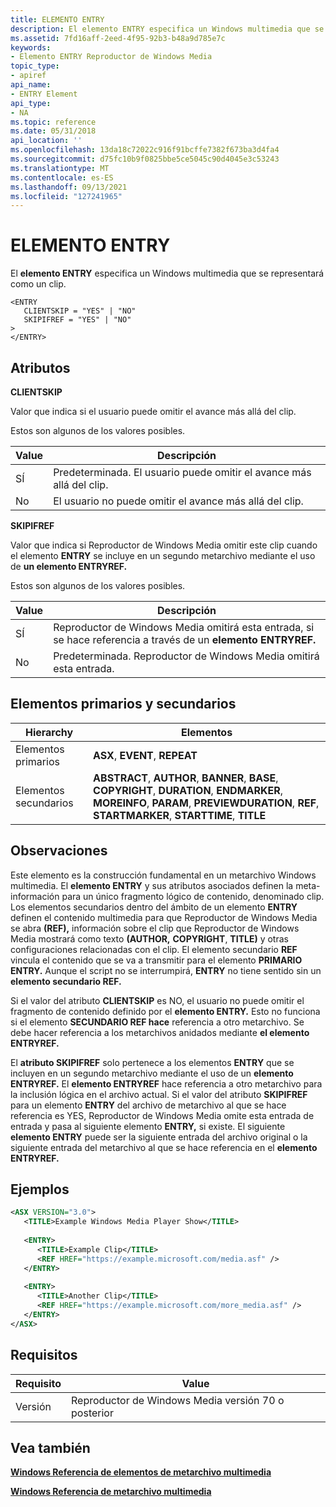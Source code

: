 ```yaml
---
title: ELEMENTO ENTRY
description: El elemento ENTRY especifica un Windows multimedia que se representará como un clip.
ms.assetid: 7fd16aff-2eed-4f95-92b3-b48a9d785e7c
keywords:
- Elemento ENTRY Reproductor de Windows Media
topic_type:
- apiref
api_name:
- ENTRY Element
api_type:
- NA
ms.topic: reference
ms.date: 05/31/2018
api_location: ''
ms.openlocfilehash: 13da18c72022c916f91bcffe7382f673ba3d4fa4
ms.sourcegitcommit: d75fc10b9f0825bbe5ce5045c90d4045e3c53243
ms.translationtype: MT
ms.contentlocale: es-ES
ms.lasthandoff: 09/13/2021
ms.locfileid: "127241965"
---
```

# <a name="entry-element"></a>ELEMENTO ENTRY

El **elemento ENTRY** especifica un Windows multimedia que se representará como un clip.

``` syntax
<ENTRY
   CLIENTSKIP = "YES" | "NO"
   SKIPIFREF = "YES" | "NO"
>
</ENTRY>
```

## <a name="attributes"></a>Atributos

**CLIENTSKIP**

Valor que indica si el usuario puede omitir el avance más allá del clip.

Estos son algunos de los valores posibles.



| Value | Descripción                                   |
|-------|-----------------------------------------------|
| SÍ   | Predeterminada. El usuario puede omitir el avance más allá del clip. |
| No    | El usuario no puede omitir el avance más allá del clip.       |



 

**SKIPIFREF**

Valor que indica si Reproductor de Windows Media omitir este clip cuando el elemento **ENTRY** se incluye en un segundo metarchivo mediante el uso de **un elemento ENTRYREF.**

Estos son algunos de los valores posibles.



| Value | Descripción                                                                                 |
|-------|---------------------------------------------------------------------------------------------|
| SÍ   | Reproductor de Windows Media omitirá esta entrada, si se hace referencia a través de un **elemento ENTRYREF.** |
| No    | Predeterminada. Reproductor de Windows Media omitirá esta entrada.                                   |



 

## <a name="parentchild-elements"></a>Elementos primarios y secundarios



| Hierarchy       | Elementos                                                                                                                                                                                     |
|-----------------|----------------------------------------------------------------------------------------------------------------------------------------------------------------------------------------------|
| Elementos primarios | **ASX**, **EVENT**, **REPEAT**                                                                                                                                                               |
| Elementos secundarios  | **ABSTRACT**, **AUTHOR**, **BANNER**, **BASE**, **COPYRIGHT**, **DURATION**, **ENDMARKER**, **MOREINFO**, **PARAM**, **PREVIEWDURATION**, **REF**, **STARTMARKER**, **STARTTIME**, **TITLE** |



 

## <a name="remarks"></a>Observaciones

Este elemento es la construcción fundamental en un metarchivo Windows multimedia. El **elemento ENTRY** y sus atributos asociados definen la meta-información para un único fragmento lógico de contenido, denominado clip. Los elementos secundarios dentro del ámbito de un elemento **ENTRY** definen el contenido multimedia para que Reproductor de Windows Media se abra **(REF),** información sobre el clip que Reproductor de Windows Media mostrará como texto **(AUTHOR,** **COPYRIGHT**, **TITLE)** y otras configuraciones relacionadas con el clip. El elemento secundario **REF** vincula el contenido que se va a transmitir para el elemento **PRIMARIO ENTRY.** Aunque el script no se interrumpirá, **ENTRY** no tiene sentido sin un **elemento secundario REF.**

Si el valor del atributo **CLIENTSKIP** es NO, el usuario no puede omitir el fragmento de contenido definido por el **elemento ENTRY.** Esto no funciona si el elemento **SECUNDARIO REF hace** referencia a otro metarchivo. Se debe hacer referencia a los metarchivos anidados mediante **el elemento ENTRYREF.**

El **atributo SKIPIFREF** solo pertenece a los elementos **ENTRY** que se incluyen en un segundo metarchivo mediante el uso de un **elemento ENTRYREF.** El **elemento ENTRYREF** hace referencia a otro metarchivo para la inclusión lógica en el archivo actual. Si el valor del atributo **SKIPIFREF** para un elemento **ENTRY** del archivo de metarchivo al que se hace referencia es YES, Reproductor de Windows Media omite esta entrada de entrada y pasa al siguiente elemento **ENTRY,** si existe. El siguiente **elemento ENTRY** puede ser la siguiente entrada del archivo original o la siguiente entrada del metarchivo al que se hace referencia en el **elemento ENTRYREF.**

## <a name="examples"></a>Ejemplos


```XML
<ASX VERSION="3.0">
   <TITLE>Example Windows Media Player Show</TITLE>
   
   <ENTRY>
      <TITLE>Example Clip</TITLE>
      <REF HREF="https://example.microsoft.com/media.asf" />
   </ENTRY>
   
   <ENTRY>
      <TITLE>Another Clip</TITLE>
      <REF HREF="https://example.microsoft.com/more_media.asf" />
   </ENTRY>
</ASX>

```



## <a name="requirements"></a>Requisitos



| Requisito | Value |
|--------------------|-----------------------------------------------------|
| Versión<br/> | Reproductor de Windows Media versión 70 o posterior<br/> |



## <a name="see-also"></a>Vea también

<dl> <dt>

[**Windows Referencia de elementos de metarchivo multimedia**](windows-media-metafile-elements-reference.md)
</dt> <dt>

[**Windows Referencia de metarchivo multimedia**](windows-media-metafile-reference.md)
</dt> </dl>

 

 





